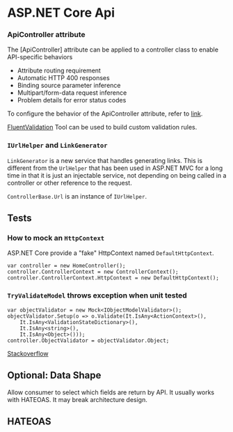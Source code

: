 ﻿# ASP.NET Core Api

### ApiController attribute

The [ApiController] attribute can be applied to a controller class to enable API-specific behaviors

+ Attribute routing requirement
+ Automatic HTTP 400 responses
+ Binding source parameter inference
+ Multipart/form-data request inference
+ Problem details for error status codes

To configure the behavior of the ApiController attribute, refer to [link](https://docs.microsoft.com/en-us/aspnet/core/web-api/?view=aspnetcore-2.2#problem-details-for-error-status-codes).

[FluentValidation](https://github.com/JeremySkinner/FluentValidation) Tool can be used to build custom validation rules.


### `IUrlHelper` and `LinkGenerator`

`LinkGenerator` is a new service that handles generating links. This is different from the `UrlHelper` that has been used in ASP.NET MVC for a long time in that it is just an injectable service, not depending on being called in a controller or other reference to the request.

`ControllerBase.Url` is an instance of `IUrlHelper`.

## Tests

### How to mock an `HttpContext`

ASP.NET Core provide a "fake" HttpContext named `DefaultHttpContext`.

    var controller = new HomeController();
    controller.ControllerContext = new ControllerContext();
    controller.ControllerContext.HttpContext = new DefaultHttpContext();

### `TryValidateModel` throws exception when unit tested

    var objectValidator = new Mock<IObjectModelValidator>();
    objectValidator.Setup(o => o.Validate(It.IsAny<ActionContext>(), 
        It.IsAny<ValidationStateDictionary>(), 
        It.IsAny<string>(), 
        It.IsAny<Object>()));
    controller.ObjectValidator = objectValidator.Object;

[Stackoverflow](https://stackoverflow.com/questions/51773391/tryvalidatemodel-in-asp-net-core-throws-null-reference-exception-while-performin)


## Optional: Data Shape

Allow consumer to select which fields are return by API. It usually works with HATEOAS. It may break architecture design.

## HATEOAS
